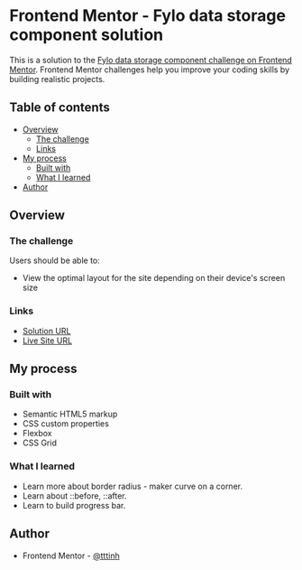 # Frontend Mentor - Fylo data storage component solution

This is a solution to the [Fylo data storage component challenge on Frontend Mentor](https://www.frontendmentor.io/challenges/fylo-data-storage-component-1dZPRbV5n). Frontend Mentor challenges help you improve your coding skills by building realistic projects. 

## Table of contents

- [Overview](#overview)
  - [The challenge](#the-challenge)
  - [Links](#links)
- [My process](#my-process)
  - [Built with](#built-with)
  - [What I learned](#what-i-learned)
- [Author](#author)

## Overview

### The challenge

Users should be able to:

- View the optimal layout for the site depending on their device's screen size

### Links

- [Solution URL](https://www.frontendmentor.io/solutions/fylo-data-storage-component-qqxmo2PDg)
- [Live Site URL](https://tttinh.github.io/frontendmentor_011/)

## My process

### Built with

- Semantic HTML5 markup
- CSS custom properties
- Flexbox
- CSS Grid

### What I learned

- Learn more about border radius - maker curve on a corner.
- Learn about ::before, ::after.
- Learn to build progress bar.

## Author

- Frontend Mentor - [@tttinh](https://www.frontendmentor.io/profile/tttinh)

